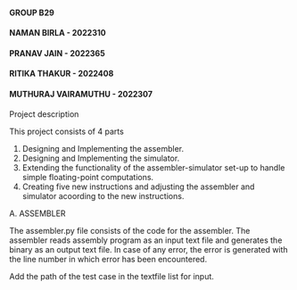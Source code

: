 #### GROUP B29
#### NAMAN BIRLA - 2022310
#### PRANAV JAIN - 2022365
#### RITIKA THAKUR - 2022408
#### MUTHURAJ VAIRAMUTHU - 2022307

Project description

This project consists of 4 parts
1. Designing and Implementing the assembler.
2. Designing and Implementing the simulator.
3. Extending the functionality of the assembler-simulator set-up to handle simple floating-point computations.
4. Creating five new instructions and adjusting the assembler and simulator acoording to the new instructions.


A. ASSEMBLER

The assembler.py file consists of the code for the assembler.
The assembler reads assembly program as an input text file and generates the binary as an output text file. 
In case of any error, the error is generated with the line number in which error has been encountered.

Add the path of the test case in the textfile list for input.